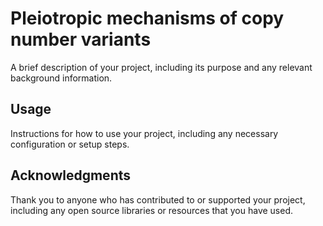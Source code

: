 # Pleiotropic mechanisms of copy number variants

A brief description of your project, including its purpose and any relevant background information.


## Usage

Instructions for how to use your project, including any necessary configuration or setup steps.


## Acknowledgments

Thank you to anyone who has contributed to or supported your project, including any open source libraries or resources that you have used.
